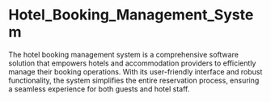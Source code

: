 # Hotel_Booking_Management_System
The hotel booking management system is a comprehensive software solution that empowers hotels and accommodation providers to efficiently manage their booking operations. With its user-friendly interface and robust functionality, the system simplifies the entire reservation process, ensuring a seamless experience for both guests and hotel staff.
